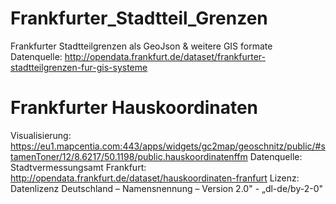 # Frankfurter_Stadtteil_Grenzen
Frankfurter Stadtteilgrenzen als GeoJson &amp; weitere GIS formate
Datenquelle: http://opendata.frankfurt.de/dataset/frankfurter-stadtteilgrenzen-fur-gis-systeme

# Frankfurter Hauskoordinaten

Visualisierung: https://eu1.mapcentia.com:443/apps/widgets/gc2map/geoschnitz/public/#stamenToner/12/8.6217/50.1198/public.hauskoordinatenffm
Datenquelle: Stadtvermessungsamt Frankfurt: http://opendata.frankfurt.de/dataset/hauskoordinaten-franfurt 
Lizenz: Datenlizenz Deutschland – Namensnennung – Version 2.0" - „dl-de/by-2-0"
